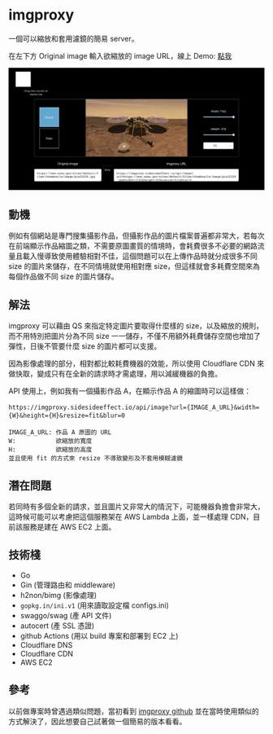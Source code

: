 # imgproxy

一個可以縮放和套用濾鏡的簡易 server。

在左下方 Original image 輸入欲縮放的 image URL，線上 Demo: [點我](https://imgproxy.sidesideeffect.io/)

![imgproxy demo image](https://raw.githubusercontent.com/shlason/imgproxy/docs/images/demo.png)

## 動機
例如有個網站是專門搜集攝影作品，但攝影作品的圖片檔案普遍都非常大，若每次在前端顯示作品縮圖之類，不需要原圖畫質的情境時，會耗費很多不必要的網路流量且載入慢導致使用體驗相對不佳，這個問題可以在上傳作品時就分成很多不同 size 的圖片來儲存，在不同情境就使用相對應 size，但這樣就會多耗費空間來為每個作品做不同 size 的圖片儲存。

## 解法
imgproxy 可以藉由 QS 來指定特定圖片要取得什麼樣的 size，以及縮放的規則，而不用特別把圖片分為不同 size 一一儲存，不僅不用額外耗費儲存空間也增加了彈性，日後不管要什麼 size 的圖片都可以支援。

因為影像處理的部分，相對都比較耗費機器的效能，所以使用 Cloudflare CDN 來做快取，變成只有在全新的請求時才需處理，用以減緩機器的負擔。

API 使用上，例如我有一個攝影作品 A，在顯示作品 A 的縮圖時可以這樣做：
```
https://imgproxy.sidesideeffect.io/api/image?url={IMAGE_A_URL}&width={W}&height={H}&resize=fit&blur=0

IMAGE_A_URL: 作品 A 原圖的 URL
W:           欲縮放的寬度
H:           欲縮放的高度
並且使用 fit 的方式來 resize 不導致變形及不套用模糊濾鏡
```

## 潛在問題
若同時有多個全新的請求，並且圖片又非常大的情況下，可能機器負擔會非常大，這時候可能可以考慮把這個服務架在 AWS Lambda 上面，並一樣處理 CDN，目前該服務是建在 AWS EC2 上面。

## 技術棧
- Go
- Gin (管理路由和 middleware)
- h2non/bimg (影像處理)
- `gopkg.in/ini.v1` (用來讀取設定檔 configs.ini)
- swaggo/swag (產 API 文件)
- autocert (產 SSL 憑證)
- github Actions (用以 build 專案和部署到 EC2 上)
- Cloudflare DNS
- Cloudflare CDN
- AWS EC2

## 參考
以前做專案時曾遇過類似問題，當初看到 [imgproxy github](https://github.com/imgproxy/imgproxy) 並在當時使用類似的方式解決了，因此想要自己試著做一個簡易的版本看看。
